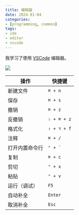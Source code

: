 ```yaml
---
title: 编辑器
date: 2024-01-04
categories:
- [programming, common]
tags: 
- ide
- editor
- vscode
---
```


我学习了使用 [VSCode](https://code.visualstudio.com/) 编辑器。

![](https://code.visualstudio.com/assets/home/home-screenshot-mac-2x.png)

| 操作 | 快捷键 |
| --- | --- |
| 新建文件 | `⌘ + n` |
| 保存 | `⌘ + s` |
| 撤销 | `⌘ + z` |
| 反撤销 | `⇧ + ⌘ + z` |
| 格式化 | `⇧ + ⌥ + f` |
| 注释 | `⌘ + /` |
| 打开内置命令行 | `` ⌃ + ` `` |
| 复制 | `⌘ + c` |
| 剪切 | `⌃ + x` |
| 粘贴 | `⌃ + v` |
| 运行（调试） | `F5` |
| 自动补全 | `Enter` |
| 取消补全 | `Esc` |
